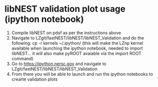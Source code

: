 libNEST validation plot usage (ipython notebook)
===
1. Compile libNEST on pdsf as per the instructions above
2. Navigate to LZgit/fastNEST/libNEST/libNEST_Validation and do the following:
cp -r kernels ~/.ipython/ (this	will make the LZnp kernel available when launching the ipython notebook, needed to import libNEST... it will also make pyROOT avaiable via the import ROOT command)
3. Go to https://ipython.nersc.gov and navigate to LZgit/fastNEST/libNEST/libNEST_Validation
4. From there you will be able to launch and run the ipython notebooks to crearte validation plots
